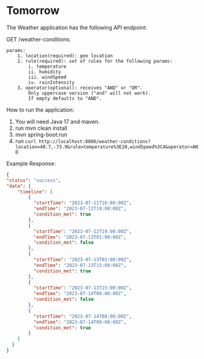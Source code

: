 # Tomorrow
The Weather application has the following API endpoint:

GET /weather-conditions:
    
    params:
        1. location(required): geo location
        2. rule(required): set of rules for the following params:
            i. temperature
            ii. humidity
            iii. windSpeed
            iv. rainIntensity
        3. operator(optional): receives "AND" or "OR".
            Only uppercase version ("and" will not work).
            If empty defaults to "AND".

How to run the application:
1. You will need Java 17 and maven.
2. run mvn clean install
3. mvn spring-boot:run
4. run ```curl http://localhost:8080/weather-conditions?location=40.7,-73.9&rule=temperature%3E20,windSpeed%3C4&operator=AND```


Example Response:
```json
{
"status": "success",
"data": {
    "timeline": [
        {
          "startTime": "2023-07-11T16:00:00Z",
          "endTime": "2023-07-12T19:00:00Z",
          "condition_met": true
        },
        {
          "startTime": "2023-07-12T19:00:00Z",
          "endTime": "2023-07-13T01:00:00Z",
          "condition_met": false
        },
        {
          "startTime": "2023-07-13T01:00:00Z",
          "endTime": "2023-07-13T15:00:00Z",
          "condition_met": true
        },
        {
          "startTime": "2023-07-13T15:00:00Z",
          "endTime": "2023-07-14T08:00:00Z",
          "condition_met": false
        },
        {
          "startTime": "2023-07-14T08:00:00Z",
          "endTime": "2023-07-14T09:00:00Z",
          "condition_met": true
        }
    ]
  }
}
```